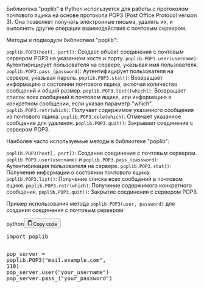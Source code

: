 <p>Библиотека "poplib" в Python используется для работы с протоколом почтового ящика на основе протокола POP3 (Post Office Protocol version 3).
Она позволяет получать электронные письма, удалять их, и выполнять другие операции взаимодействия с почтовым сервером.</p>
<p>Методы и подмодули библиотеки "poplib":</p>
<p><code>poplib.POP3(host[, port])</code>: Создает объект соединения с почтовым сервером POP3 на указанном хосте и порту.
<code>poplib.POP3.user(username)</code>: Аутентифицирует пользователя на сервере, указывая имя пользователя.
<code>poplib.POP3.pass_(password)</code>: Аутентифицирует пользователя на сервере, указывая пароль.
<code>poplib.POP3.stat()</code>: Возвращает информацию о состоянии почтового ящика, включая количество сообщений и общий размер.
<code>poplib.POP3.list([which])</code>: Возвращает список всех сообщений в почтовом ящике, или информацию о конкретном сообщении, если указан параметр "which".
<code>poplib.POP3.retr(which)</code>: Получает содержимое указанного сообщения из почтового ящика.
<code>poplib.POP3.dele(which)</code>: Отмечает указанное сообщение для удаления.
<code>poplib.POP3.quit()</code>: Закрывает соединение с сервером POP3.</p>
<p>Наиболее часто используемые методы в библиотеке "poplib":</p>
<p><code>poplib.POP3(host[, port])</code>: Создание соединения с почтовым сервером.
<code>poplib.POP3.user(username)</code> и <code>poplib.POP3.pass_(password)</code>: Аутентификация пользователя на сервере.
<code>poplib.POP3.stat()</code>: Получение информации о состоянии почтового ящика.
<code>poplib.POP3.list()</code>: Получение списка всех сообщений в почтовом ящике.
<code>poplib.POP3.retr(which)</code>: Получение содержимого конкретного сообщения.
<code>poplib.POP3.quit()</code>: Закрытие соединения с сервером POP3.</p>
<p>Пример использования метода <code>poplib.POP3(user, password)</code> для создания соединения с почтовым сервером:</p>
<div class="code_element"><div class="lang_line"><text>python</text><button class="copy_code_button" onclick="CopyCode(this)"><svg style="width: 1.2em;height: 1.2em;" aria-hidden="true" xmlns="http://www.w3.org/2000/svg" fill="none" viewBox="0 0 24 24"><path stroke="currentColor" stroke-linecap="round" stroke-linejoin="round" stroke-width="2" d="M15 4h3a1 1 0 0 1 1 1v15a1 1 0 0 1-1 1H6a1 1 0 0 1-1-1V5a1 1 0 0 1 1-1h3m0 3h6m-5-4v4h4V3h-4Z"/></svg><text>Copy code</text></button></div><div class="code language-python"><div class="highlight"><pre><span></span><span class="kn">import</span> <span class="nn">poplib</span>

<span class="n">pop_server</span> <span class="o">=</span> <span class="n">poplib</span><span class="o">.</span><span class="n">POP3</span><span class="p">(</span><span class="s2">&quot;mail.example.com&quot;</span><span class="p">,</span> <span class="mi">110</span><span class="p">)</span>
<span class="n">pop_server</span><span class="o">.</span><span class="n">user</span><span class="p">(</span><span class="s2">&quot;your_username&quot;</span><span class="p">)</span>
<span class="n">pop_server</span><span class="o">.</span><span class="n">pass_</span><span class="p">(</span><span class="s2">&quot;your_password&quot;</span><span class="p">)</span>
</pre></div></div></div>